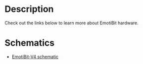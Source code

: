 # Description
Check out the links below to learn more about EmotiBit hardware.

# Schematics
- [EmotiBit-V4 schematic](https://www.emotibit.com/files/)
